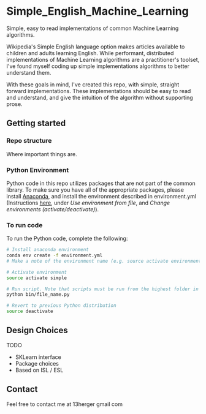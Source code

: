 # Simple_English_Machine_Learning
Simple, easy to read implementations of common Machine Learning algorithms. 

Wikipedia's Simple English language option makes articles available to children and adults learning English. While 
performant, distributed implementations of Machine Learning algorithms are a practitioner's toolset, I've found 
myself coding up simple implementations algorithms to better understand them.  

With these goals in mind, I've created this repo, with simple, straight forward implementations. These 
implementations should be easy to read and understand, and give the intuition of the algorithm without supporting 
prose. 
  
## Getting started

### Repo structure
Where important things are. 

### Python Environment
Python code in this repo utilizes packages that are not part of the common library. To make sure you have all of the 
appropriate packages, please install [Anaconda](https://www.continuum.io/downloads), and install the environment 
described in environment.yml (Instructions [here](http://conda.pydata.org/docs/using/envs.html), under *Use 
environment from file*, and *Change environments (activate/deactivate)*). 

### To run code
  
To run the Python code, complete the following:
```bash
# Install anaconda environment
conda env create -f environment.yml 
# Make a note of the environment name (e.g. source activate environment_name)

# Activate environment
source activate simple

# Run script. Note that scripts must be run from the highest folder in the repo
python bin/file_name.py

# Revert to previous Python distribution
source deactivate
```

## Design Choices
TODO
 - SKLearn interface
 - Package choices
 - Based on ISL / ESL

## Contact
Feel free to contact me at 13herger <at> gmail <dot> com

